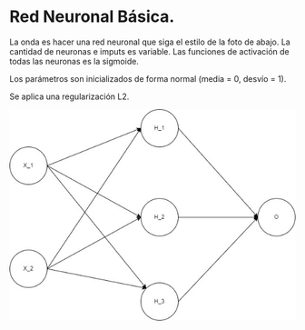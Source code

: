 # Red Neuronal Básica. 

La onda es hacer una red neuronal que siga el estilo de la foto de abajo. La cantidad de neuronas e imputs es variable. Las funciones de activación de todas las neuronas es la sigmoide.

Los parámetros son inicializados de forma normal (media = 0, desvío = 1).

Se aplica una regularización L2.


![Screenshot](Imagenes/Prueba.jpg)
